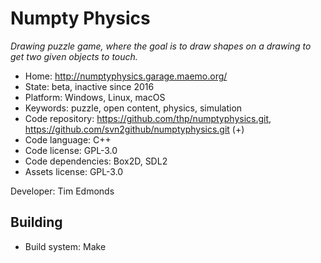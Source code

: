 # Numpty Physics

_Drawing puzzle game, where the goal is to draw shapes on a drawing to get two given objects to touch._

- Home: http://numptyphysics.garage.maemo.org/
- State: beta, inactive since 2016
- Platform: Windows, Linux, macOS
- Keywords: puzzle, open content, physics, simulation
- Code repository: https://github.com/thp/numptyphysics.git, https://github.com/svn2github/numptyphysics.git (+)
- Code language: C++
- Code license: GPL-3.0
- Code dependencies: Box2D, SDL2
- Assets license: GPL-3.0

Developer: Tim Edmonds

## Building

- Build system: Make